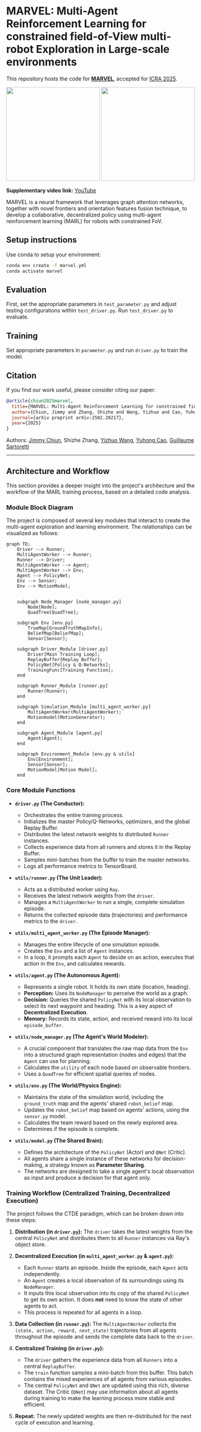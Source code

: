 # MARVEL: Multi-Agent Reinforcement Learning for constrained field-of-View multi-robot Exploration in Large-scale environments

This repository hosts the code for [**MARVEL**](https://arxiv.org/abs/2502.20217), accepted for [ICRA 2025](https://2025.ieee-icra.org/).

<div>
   <img src="utils/media/MARVEL.gif" height="250"/>
   <img src="utils/media/Hardware_validation.gif" height="250"/>
</div>

**Supplementary video link:** [YouTube](https://youtu.be/uwQqkruBvwY)

MARVEL is a neural framework that leverages graph attention networks, together with novel frontiers and orientation features fusion technique, to develop a collaborative, decentralized policy using multi-agent reinforcement learning (MARL) for robots with constrained FoV. 

## Setup instructions

Use conda to setup your environment:

```bash
conda env create -f marvel.yml
conda activate marvel
```

## Evaluation

First, set the appropriate parameters in `test_parameter.py` and adjust testing configurations within `test_driver.py`. Run `test_driver.py` to evaluate.

## Training

Set appropriate parameters in `parameter.py` and run `driver.py` to train the model.


## Citation

If you find our work useful, please consider citing our paper:

```bibtex
@article{chiun2025marvel,
  title={MARVEL: Multi-Agent Reinforcement Learning for constrained field-of-View multi-robot Exploration in Large-scale environments},
  author={Chiun, Jimmy and Zhang, Shizhe and Wang, Yizhuo and Cao, Yuhong and Sartoretti, Guillaume},
  journal={arXiv preprint arXiv:2502.20217},
  year={2025}
}

```

Authors:
[Jimmy Chiun](https://www.linkedin.com/in/jimmychiun/),
Shizhe Zhang,
[Yizhuo Wang](https://www.yizhuo-wang.com/),
[Yuhong Cao](https://www.yuhongcao.online/),
[Guillaume Sartoretti](https://cde.nus.edu.sg/me/staff/sartoretti-guillaume-a/)

---

## Architecture and Workflow

This section provides a deeper insight into the project's architecture and the workflow of the MARL training process, based on a detailed code analysis.

### Module Block Diagram

The project is composed of several key modules that interact to create the multi-agent exploration and learning environment. The relationships can be visualized as follows:

```mermaid
graph TD;
    Driver --> Runner;
    MultiAgentWorker --> Runner;
    Runner --> Driver;
    MultiAgentWorker --> Agent;
    MultiAgentWorker --> Env;
    Agent --> PolicyNet;
    Env --> Sensor;
    Env --> MotionModel;


    subgraph Node_Manager [node_manager.py]
        Node[Node];
        QuadTree[QuadTree];

    subgraph Env [env.py]
        TrueMap[GroundTruthMapInfo];
        BeliefMap[BeliefMap];
        Sensor[Sensor];

    subgraph Driver_Module [driver.py]
        Driver[Main Training Loop];
        ReplayBuffer{Replay Buffer};
        PolicyNet[Policy & Q-Networks];
        TrainingFunc[Training Function];
    end

    subgraph Runner_Module [runner.py]
        Runner(Runner);
    end

    subgraph Simulation_Module [multi_agent_worker.py]
        MultiAgentWorker(MultiAgentWorker);
        Motionmodel(MotionGenerator);
    end

    subgraph Agent_Module [agent.py]
        Agent(Agent);
    end

    subgraph Environment_Module [env.py & utils]
        Env[Environment];
        Sensor[Sensor];
        MotionModel[Motion Model];
    end
```

### Core Module Functions

*   **`driver.py` (The Conductor):**
    *   Orchestrates the entire training process.
    *   Initializes the master Policy/Q-Networks, optimizers, and the global Replay Buffer.
    *   Distributes the latest network weights to distributed `Runner` instances.
    *   Collects experience data from all runners and stores it in the Replay Buffer.
    *   Samples mini-batches from the buffer to train the master networks.
    *   Logs all performance metrics to TensorBoard.

*   **`utils/runner.py` (The Unit Leader):**
    *   Acts as a distributed worker using `Ray`.
    *   Receives the latest network weights from the `driver`.
    *   Manages a `MultiAgentWorker` to run a single, complete simulation episode.
    *   Returns the collected episode data (trajectories) and performance metrics to the `driver`.

*   **`utils/multi_agent_worker.py` (The Episode Manager):**
    *   Manages the entire lifecycle of one simulation episode.
    *   Creates the `Env` and a list of `Agent` instances.
    *   In a loop, it prompts each `Agent` to decide on an action, executes that action in the `Env`, and calculates rewards.

*   **`utils/agent.py` (The Autonomous Agent):**
    *   Represents a single robot. It holds its own state (location, heading).
    *   **Perception:** Uses its `NodeManager` to perceive the world as a graph.
    *   **Decision:** Queries the shared `PolicyNet` with its local observation to select its next waypoint and heading. This is a key aspect of **Decentralized Execution**.
    *   **Memory:** Records its state, action, and received reward into its local `episode_buffer`.

*   **`utils/node_manager.py` (The Agent's World Modeler):**
    *   A crucial component that translates the raw map data from the `Env` into a structured graph representation (nodes and edges) that the `Agent` can use for planning.
    *   Calculates the `utility` of each node based on observable frontiers.
    *   Uses a `QuadTree` for efficient spatial queries of nodes.

*   **`utils/env.py` (The World/Physics Engine):**
    *   Maintains the state of the simulation world, including the `ground_truth` map and the agents' shared `robot_belief` map.
    *   Updates the `robot_belief` map based on agents' actions, using the `sensor.py` model.
    *   Calculates the team reward based on the newly explored area.
    *   Determines if the episode is complete.

*   **`utils/model.py` (The Shared Brain):**
    *   Defines the architecture of the `PolicyNet` (Actor) and `QNet` (Critic).
    *   All agents share a single instance of these networks for decision-making, a strategy known as **Parameter Sharing**.
    *   The networks are designed to take a single agent's local observation as input and produce a decision for that agent only.

### Training Workflow (Centralized Training, Decentralized Execution)

The project follows the CTDE paradigm, which can be broken down into these steps:

1.  **Distribution (in `driver.py`):** The `driver` takes the latest weights from the central `PolicyNet` and distributes them to all `Runner` instances via Ray's object store.

2.  **Decentralized Execution (in `multi_agent_worker.py` & `agent.py`):**
    *   Each `Runner` starts an episode. Inside the episode, each `Agent` acts independently.
    *   An `Agent` creates a local observation of its surroundings using its `NodeManager`.
    *   It inputs this local observation into its copy of the shared `PolicyNet` to get its own action. It does **not** need to know the state of other agents to act.
    - This process is repeated for all agents in a loop.

3.  **Data Collection (in `runner.py`):** The `MultiAgentWorker` collects the `(state, action, reward, next_state)` trajectories from all agents throughout the episode and sends the complete data back to the `driver`.

4.  **Centralized Training (in `driver.py`):**
    *   The `driver` gathers the experience data from all `Runners` into a central `ReplayBuffer`.
    *   The `train` function samples a mini-batch from this buffer. This batch contains the mixed experiences of all agents from various episodes.
    *   The central `PolicyNet` and `QNet` are updated using this rich, diverse dataset. The Critic (`QNet`) may use information about all agents during training to make the learning process more stable and efficient.

5.  **Repeat:** The newly updated weights are then re-distributed for the next cycle of execution and learning.
